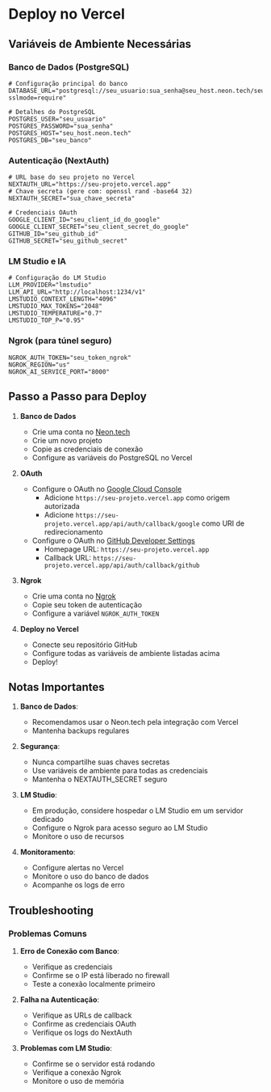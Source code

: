# Deploy no Vercel

## Variáveis de Ambiente Necessárias

### Banco de Dados (PostgreSQL)
```env
# Configuração principal do banco
DATABASE_URL="postgresql://seu_usuario:sua_senha@seu_host.neon.tech/seu_banco?sslmode=require"

# Detalhes do PostgreSQL
POSTGRES_USER="seu_usuario"
POSTGRES_PASSWORD="sua_senha"
POSTGRES_HOST="seu_host.neon.tech"
POSTGRES_DB="seu_banco"
```

### Autenticação (NextAuth)
```env
# URL base do seu projeto no Vercel
NEXTAUTH_URL="https://seu-projeto.vercel.app"
# Chave secreta (gere com: openssl rand -base64 32)
NEXTAUTH_SECRET="sua_chave_secreta"

# Credenciais OAuth
GOOGLE_CLIENT_ID="seu_client_id_do_google"
GOOGLE_CLIENT_SECRET="seu_client_secret_do_google"
GITHUB_ID="seu_github_id"
GITHUB_SECRET="seu_github_secret"
```

### LM Studio e IA
```env
# Configuração do LM Studio
LLM_PROVIDER="lmstudio"
LLM_API_URL="http://localhost:1234/v1"
LMSTUDIO_CONTEXT_LENGTH="4096"
LMSTUDIO_MAX_TOKENS="2048"
LMSTUDIO_TEMPERATURE="0.7"
LMSTUDIO_TOP_P="0.95"
```

### Ngrok (para túnel seguro)
```env
NGROK_AUTH_TOKEN="seu_token_ngrok"
NGROK_REGION="us"
NGROK_AI_SERVICE_PORT="8000"
```

## Passo a Passo para Deploy

1. **Banco de Dados**
   - Crie uma conta no [Neon.tech](https://neon.tech)
   - Crie um novo projeto
   - Copie as credenciais de conexão
   - Configure as variáveis do PostgreSQL no Vercel

2. **OAuth**
   - Configure o OAuth no [Google Cloud Console](https://console.cloud.google.com)
     - Adicione `https://seu-projeto.vercel.app` como origem autorizada
     - Adicione `https://seu-projeto.vercel.app/api/auth/callback/google` como URI de redirecionamento
   - Configure o OAuth no [GitHub Developer Settings](https://github.com/settings/developers)
     - Homepage URL: `https://seu-projeto.vercel.app`
     - Callback URL: `https://seu-projeto.vercel.app/api/auth/callback/github`

3. **Ngrok**
   - Crie uma conta no [Ngrok](https://ngrok.com)
   - Copie seu token de autenticação
   - Configure a variável `NGROK_AUTH_TOKEN`

4. **Deploy no Vercel**
   - Conecte seu repositório GitHub
   - Configure todas as variáveis de ambiente listadas acima
   - Deploy!

## Notas Importantes

1. **Banco de Dados**:
   - Recomendamos usar o Neon.tech pela integração com Vercel
   - Mantenha backups regulares

2. **Segurança**:
   - Nunca compartilhe suas chaves secretas
   - Use variáveis de ambiente para todas as credenciais
   - Mantenha o NEXTAUTH_SECRET seguro

3. **LM Studio**:
   - Em produção, considere hospedar o LM Studio em um servidor dedicado
   - Configure o Ngrok para acesso seguro ao LM Studio
   - Monitore o uso de recursos

4. **Monitoramento**:
   - Configure alertas no Vercel
   - Monitore o uso do banco de dados
   - Acompanhe os logs de erro

## Troubleshooting

### Problemas Comuns

1. **Erro de Conexão com Banco**:
   - Verifique as credenciais
   - Confirme se o IP está liberado no firewall
   - Teste a conexão localmente primeiro

2. **Falha na Autenticação**:
   - Verifique as URLs de callback
   - Confirme as credenciais OAuth
   - Verifique os logs do NextAuth

3. **Problemas com LM Studio**:
   - Confirme se o servidor está rodando
   - Verifique a conexão Ngrok
   - Monitore o uso de memória 